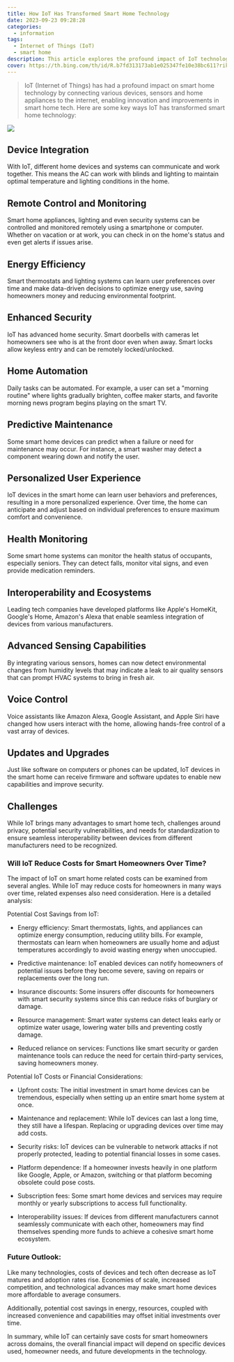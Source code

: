 ```yaml
---
title: How IoT Has Transformed Smart Home Technology
date: 2023-09-23 09:28:28
categories:
  - information
tags:
  - Internet of Things (IoT)
  - smart home
description: This article explores the profound impact of IoT technology on smart homes. It first introduces the many advantages IoT brings, such as enabling device connectivity and remote control. It also analyzes the challenges IoT faces in terms of security and privacy. The core of the article is an in-depth analysis of the complex question of whether IoT technology can reduce the long-term operating costs of smart homes. The article mentions factors that support cost reduction as well as factors that may increase costs, and concludes that the ultimate impact depends on technological developments. Overall, it comprehensively analyzes the revolutionary impact of IoT technology on smart homes.
cover: https://th.bing.com/th/id/R.b7fd313173ab1e025347fe10e38bc611?rik=j81%2b6kpZDkZrig&riu=http%3a%2f%2f5b0988e595225.cdn.sohucs.com%2fimages%2f20200514%2f50eb486a895d49b2aaf5f9620f3db6d5.jpeg&ehk=%2fsMhD06ZGqpZle50AXEeEEfThVmOk5L%2bytdtNgHMc5U%3d&risl=&pid=ImgRaw&r=0
---
```


> IoT (Internet of Things) has had a profound impact on smart home technology by connecting various devices, sensors and home appliances to the internet, enabling innovation and improvements in smart home tech. Here are some key ways IoT has transformed smart home technology:

![](https://cdn.jsdelivr.net/gh/PirlosM/image@main/20230923152114.png)

## Device Integration

With IoT, different home devices and systems can communicate and work together. This means the AC can work with blinds and lighting to maintain optimal temperature and lighting conditions in the home.

## Remote Control and Monitoring 

Smart home appliances, lighting and even security systems can be controlled and monitored remotely using a smartphone or computer. Whether on vacation or at work, you can check in on the home's status and even get alerts if issues arise.

## Energy Efficiency

Smart thermostats and lighting systems can learn user preferences over time and make data-driven decisions to optimize energy use, saving homeowners money and reducing environmental footprint.

## Enhanced Security

IoT has advanced home security. Smart doorbells with cameras let homeowners see who is at the front door even when away. Smart locks allow keyless entry and can be remotely locked/unlocked.

## Home Automation

Daily tasks can be automated. For example, a user can set a "morning routine" where lights gradually brighten, coffee maker starts, and favorite morning news program begins playing on the smart TV.

## Predictive Maintenance

Some smart home devices can predict when a failure or need for maintenance may occur. For instance, a smart washer may detect a component wearing down and notify the user.

## Personalized User Experience 

IoT devices in the smart home can learn user behaviors and preferences, resulting in a more personalized experience. Over time, the home can anticipate and adjust based on individual preferences to ensure maximum comfort and convenience.

## Health Monitoring

Some smart home systems can monitor the health status of occupants, especially seniors. They can detect falls, monitor vital signs, and even provide medication reminders.

## Interoperability and Ecosystems

Leading tech companies have developed platforms like Apple's HomeKit, Google's Home, Amazon's Alexa that enable seamless integration of devices from various manufacturers. 

## Advanced Sensing Capabilities

By integrating various sensors, homes can now detect environmental changes from humidity levels that may indicate a leak to air quality sensors that can prompt HVAC systems to bring in fresh air.

## Voice Control 

Voice assistants like Amazon Alexa, Google Assistant, and Apple Siri have changed how users interact with the home, allowing hands-free control of a vast array of devices.

## Updates and Upgrades

Just like software on computers or phones can be updated, IoT devices in the smart home can receive firmware and software updates to enable new capabilities and improve security.

## Challenges

While IoT brings many advantages to smart home tech, challenges around privacy, potential security vulnerabilities, and needs for standardization to ensure seamless interoperability between devices from different manufacturers need to be recognized.

### Will IoT Reduce Costs for Smart Homeowners Over Time?

The impact of IoT on smart home related costs can be examined from several angles. While IoT may reduce costs for homeowners in many ways over time, related expenses also need consideration. Here is a detailed analysis:

Potential Cost Savings from IoT:

- Energy efficiency: Smart thermostats, lights, and appliances can optimize energy consumption, reducing utility bills. For example, thermostats can learn when homeowners are usually home and adjust temperatures accordingly to avoid wasting energy when unoccupied.

- Predictive maintenance: IoT enabled devices can notify homeowners of potential issues before they become severe, saving on repairs or replacements over the long run.

- Insurance discounts: Some insurers offer discounts for homeowners with smart security systems since this can reduce risks of burglary or damage.

- Resource management: Smart water systems can detect leaks early or optimize water usage, lowering water bills and preventing costly damage. 

- Reduced reliance on services: Functions like smart security or garden maintenance tools can reduce the need for certain third-party services, saving homeowners money.

Potential IoT Costs or Financial Considerations:

- Upfront costs: The initial investment in smart home devices can be tremendous, especially when setting up an entire smart home system at once.

- Maintenance and replacement: While IoT devices can last a long time, they still have a lifespan. Replacing or upgrading devices over time may add costs.

- Security risks: IoT devices can be vulnerable to network attacks if not properly protected, leading to potential financial losses in some cases.

- Platform dependence: If a homeowner invests heavily in one platform like Google, Apple, or Amazon, switching or that platform becoming obsolete could pose costs.  

- Subscription fees: Some smart home devices and services may require monthly or yearly subscriptions to access full functionality.

- Interoperability issues: If devices from different manufacturers cannot seamlessly communicate with each other, homeowners may find themselves spending more funds to achieve a cohesive smart home ecosystem.

### Future Outlook:

Like many technologies, costs of devices and tech often decrease as IoT matures and adoption rates rise. Economies of scale, increased competition, and technological advances may make smart home devices more affordable to average consumers. 

Additionally, potential cost savings in energy, resources, coupled with increased convenience and capabilities may offset initial investments over time.

In summary, while IoT can certainly save costs for smart homeowners across domains, the overall financial impact will depend on specific devices used, homeowner needs, and future developments in the technology.